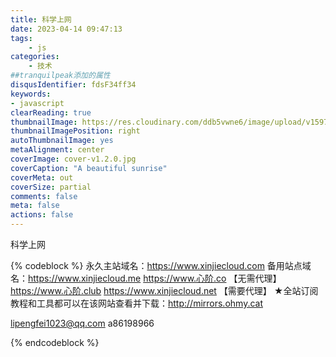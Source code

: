 ```yaml
---
title: 科学上网
date: 2023-04-14 09:47:13
tags:
    - js
categories:
    - 技术
##tranquilpeak添加的属性
disqusIdentifier: fdsF34ff34
keywords:
- javascript
clearReading: true
thumbnailImage: https://res.cloudinary.com/ddb5vwne6/image/upload/v1597758390/timg_1_zfnerf.jpg
thumbnailImagePosition: right
autoThumbnailImage: yes
metaAlignment: center
coverImage: cover-v1.2.0.jpg
coverCaption: "A beautiful sunrise"
coverMeta: out
coverSize: partial
comments: false
meta: false
actions: false
---
```

科学上网

<!--excerpt-->
{% codeblock %}
永久主站域名：https://www.xinjiecloud.com
备用站点域名：https://www.xinjiecloud.me https://www.心阶.co 【无需代理】
https://www.心阶.club https://www.xinjiecloud.net 【需要代理】
★全站订阅教程和工具都可以在该网站查看并下载：http://mirrors.ohmy.cat


lipengfei1023@qq.com
a86198966

{% endcodeblock %}